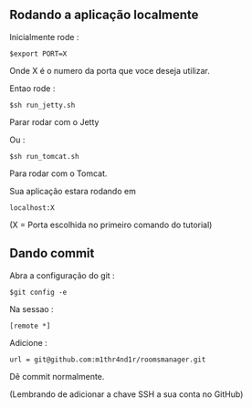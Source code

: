 <!-- # Embedded Jetty template application 

This is a template for a web application that uses embedded Jetty. The sample code consists of a JSP (this page) and a simple servlet.

## Running the application locally

First build with:

    $mvn clean install

Then run it with:

    $java -cp target/classes:target/dependency/* com.example.Main  -->

## Rodando a aplicação localmente

Inicialmente rode :

	$export PORT=X

Onde X é o numero da porta que voce deseja utilizar.

Entao rode :

	$sh run_jetty.sh

Parar rodar com o Jetty

Ou :

	$sh run_tomcat.sh

Para rodar com o Tomcat.

Sua aplicação estara rodando em 

	localhost:X 

(X = Porta escolhida no primeiro comando do tutorial)

## Dando commit

Abra a configuração do git :

	$git config -e

Na sessao :
	
	[remote *]

Adicione :

	url = git@github.com:m1thr4nd1r/roomsmanager.git

Dê commit normalmente. 

(Lembrando de adicionar a chave SSH a sua conta no GitHub)